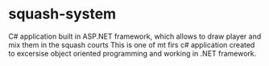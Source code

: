 # squash-system
C# application built in ASP.NET framework, which allows to draw player and mix them in the squash courts
This is one of mt firs c# application created to excersise object oriented programming and working in .NET framework. 

